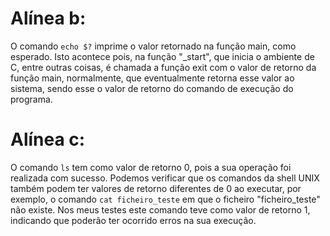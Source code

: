 # Alínea b:
O comando `echo $?` imprime o valor retornado na função main, como esperado. Isto acontece pois, na função "\_start", que inicia o ambiente de C, entre outras coisas, é chamada a função exit com o valor de retorno da função main, normalmente, que eventualmente retorna esse valor ao sistema, sendo esse o valor de retorno do comando de execução do programa.

# Alínea c:
O comando `ls` tem como valor de retorno 0, pois a sua operação foi realizada com sucesso. Podemos verificar que os comandos da shell UNIX também podem ter valores de retorno diferentes de 0 ao executar, por exemplo, o comando `cat ficheiro_teste` em que o ficheiro "ficheiro_teste" não existe. Nos meus testes este comando teve como valor de retorno 1, indicando que poderão ter ocorrido erros na sua execução.
